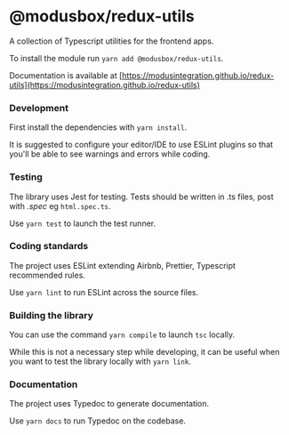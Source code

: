 # @modusbox/redux-utils

A collection of Typescript utilities for the frontend apps.

To install the module run `yarn add @modusbox/redux-utils`.

Documentation is available at [https://modusintegration.github.io/redux-utils](https://modusintegration.github.io/redux-utils)

### Development

First install the dependencies with `yarn install`.

It is suggested to configure your editor/IDE to use ESLint plugins so that you'll be able to see warnings and errors while coding.

### Testing

The library uses Jest for testing. Tests should be written in .ts files, post with _.spec_ eg `html.spec.ts`.

Use `yarn test` to launch the test runner.

### Coding standards

The project uses ESLint extending Airbnb, Prettier, Typescript recommended rules.

Use `yarn lint` to run ESLint across the source files.


### Building the library

You can use the command `yarn compile` to launch `tsc` locally. 

While this is not a necessary step while developing, it can be useful when you want to test the library locally with `yarn link`.

### Documentation

The project uses Typedoc to generate documentation. 

Use `yarn docs` to run Typedoc on the codebase.






